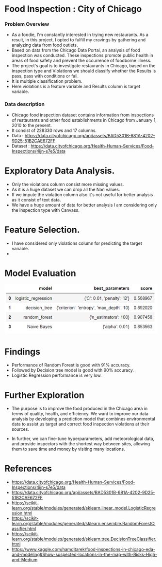 # Food Inspection : City of Chicago

### Problem Overview
- As a foodie, I'm constantly interested in trying new restaurants. As a result, in this project, I opted to fulfill my cravings by gathering and analyzing data from food outlets.   
- Based on data from the Chicago Data Portal, an analysis of food inspection was conducted. These inspections promote public health in areas of food safety and prevent the occurrence of foodborne illness.  
- The project's goal is to investigate restaurants in Chicago, based on the inspection type and Violations we should classify whether the Results is pass, pass with conditions or fail.  
- It is multiple classification problem.  
- Here violations is a feature variable and Results column is target variable.  

### Data description
- Chicago food inspection dataset contains information from inspections of restaurants and other food establishments in Chicago from January 1, 2010 to the present.
- It consist of 228330 rows and 17 columns.  
- Data : https://data.cityofchicago.org/api/assets/BAD5301B-681A-4202-9D25-51B2CAE672FF
- Dataset : https://data.cityofchicago.org/Health-Human-Services/Food-Inspections/4ijn-s7e5/data

# Exploratory Data Analysis.
- Only the violations column consist more missing values.
- As it is a huge dataset we can drop all the Nan values.
- If we impute the violation column also it's not useful for better analysis as it consist of text data.
- We have a huge amount of data for better analysis I am considering only the inspection type with Canvass.

# Feature Selection.
- I have considered only violations column for predicting the target variable.
- 
# Model Evaluation
![](https://github.com/ranjith1114/Food_Inspections_Chicago/blob/main/images/Capture.PNG)

# Findings
- Performance of Random Forest is good with 91% accuracy.  
- Followed by Decision tree model is good with 90% accuracy.  
- Logistic Regression performance is very low.  

# Further Exploration
- The purpose is to improve the food produced in the Chicago area in terms of quality, health, and efficiency. We want to improve our data analysis by developing a prediction model that combines environmental data to assist us target and correct food inspection violations at their sources.  

- In further, we can fine-tune hyperparameters, add meteorological data, and provide inspectors with the shortest way between sites, allowing them to save time and money by visiting many locations.

# References
- https://data.cityofchicago.org/Health-Human-Services/Food-Inspections/4ijn-s7e5/data
- https://data.cityofchicago.org/api/assets/BAD5301B-681A-4202-9D25-51B2CAE672FF
- https://scikit-learn.org/stable/modules/generated/sklearn.linear_model.LogisticRegression.html
- https://scikit-learn.org/stable/modules/generated/sklearn.ensemble.RandomForestClassifier.html
- https://scikit-learn.org/stable/modules/generated/sklearn.tree.DecisionTreeClassifier.html
- https://www.kaggle.com/hamditarek/food-inspections-in-chicago-eda-and-modeling#Show-suspected-locations-in-the-map-with-Risks-High-and-Medium
